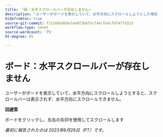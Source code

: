 ```yaml
---
title: 「板：水平スクロールバーが存在しません»
description: "ユーザーがボードを表示していて、水平方向にスクロールしようとした場合、スクロールバーは表示されず、水平方向にスクロールできません。"
hidefromtoc: true
source-git-commit: f15168bdb9a7ae0f3b675cf44cfe4cfbf47fd313
workflow-type: tm+mt
source-wordcount: '75'
ht-degree: 6%

---
```



# ボード：水平スクロールバーが存在しません

ユーザーがボードを表示していて、水平方向にスクロールしようとすると、スクロールバーは表示されず、水平方向にスクロールできません。

**回避策**

ボードをクリックし、左右の矢印を使用してスクロールします

_最初に報告されたのは 2023年6月26日（PT）です。_

